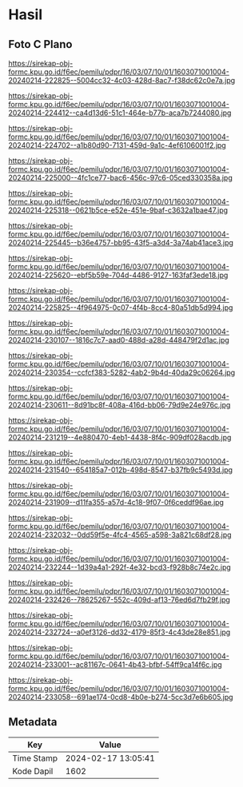 # Hasil

## Foto C Plano

https://sirekap-obj-formc.kpu.go.id/f6ec/pemilu/pdpr/16/03/07/10/01/1603071001004-20240214-222825--5004cc32-4c03-428d-8ac7-f38dc62c0e7a.jpg

https://sirekap-obj-formc.kpu.go.id/f6ec/pemilu/pdpr/16/03/07/10/01/1603071001004-20240214-224412--ca4d13d6-51c1-464e-b77b-aca7b7244080.jpg

https://sirekap-obj-formc.kpu.go.id/f6ec/pemilu/pdpr/16/03/07/10/01/1603071001004-20240214-224702--a1b80d90-7131-459d-9a1c-4ef6106001f2.jpg

https://sirekap-obj-formc.kpu.go.id/f6ec/pemilu/pdpr/16/03/07/10/01/1603071001004-20240214-225000--4fc1ce77-bac6-456c-97c6-05ced330358a.jpg

https://sirekap-obj-formc.kpu.go.id/f6ec/pemilu/pdpr/16/03/07/10/01/1603071001004-20240214-225318--0621b5ce-e52e-451e-9baf-c3632a1bae47.jpg

https://sirekap-obj-formc.kpu.go.id/f6ec/pemilu/pdpr/16/03/07/10/01/1603071001004-20240214-225445--b36e4757-bb95-43f5-a3d4-3a74ab41ace3.jpg

https://sirekap-obj-formc.kpu.go.id/f6ec/pemilu/pdpr/16/03/07/10/01/1603071001004-20240214-225620--ebf5b59e-704d-4486-9127-163faf3ede18.jpg

https://sirekap-obj-formc.kpu.go.id/f6ec/pemilu/pdpr/16/03/07/10/01/1603071001004-20240214-225825--4f964975-0c07-4f4b-8cc4-80a51db5d994.jpg

https://sirekap-obj-formc.kpu.go.id/f6ec/pemilu/pdpr/16/03/07/10/01/1603071001004-20240214-230107--1816c7c7-aad0-488d-a28d-448479f2d1ac.jpg

https://sirekap-obj-formc.kpu.go.id/f6ec/pemilu/pdpr/16/03/07/10/01/1603071001004-20240214-230354--ccfcf383-5282-4ab2-9b4d-40da29c06264.jpg

https://sirekap-obj-formc.kpu.go.id/f6ec/pemilu/pdpr/16/03/07/10/01/1603071001004-20240214-230611--8d91bc8f-408a-416d-bb06-79d9e24e976c.jpg

https://sirekap-obj-formc.kpu.go.id/f6ec/pemilu/pdpr/16/03/07/10/01/1603071001004-20240214-231219--4e880470-4eb1-4438-8f4c-909df028acdb.jpg

https://sirekap-obj-formc.kpu.go.id/f6ec/pemilu/pdpr/16/03/07/10/01/1603071001004-20240214-231540--654185a7-012b-498d-8547-b37fb9c5493d.jpg

https://sirekap-obj-formc.kpu.go.id/f6ec/pemilu/pdpr/16/03/07/10/01/1603071001004-20240214-231909--d11fa355-a57d-4c18-9f07-0f6ceddf96ae.jpg

https://sirekap-obj-formc.kpu.go.id/f6ec/pemilu/pdpr/16/03/07/10/01/1603071001004-20240214-232032--0dd59f5e-4fc4-4565-a598-3a821c68df28.jpg

https://sirekap-obj-formc.kpu.go.id/f6ec/pemilu/pdpr/16/03/07/10/01/1603071001004-20240214-232244--1d39a4a1-292f-4e32-bcd3-f928b8c74e2c.jpg

https://sirekap-obj-formc.kpu.go.id/f6ec/pemilu/pdpr/16/03/07/10/01/1603071001004-20240214-232426--78625267-552c-409d-af13-76ed6d7fb29f.jpg

https://sirekap-obj-formc.kpu.go.id/f6ec/pemilu/pdpr/16/03/07/10/01/1603071001004-20240214-232724--a0ef3126-dd32-4179-85f3-4c43de28e851.jpg

https://sirekap-obj-formc.kpu.go.id/f6ec/pemilu/pdpr/16/03/07/10/01/1603071001004-20240214-233001--ac81167c-0641-4b43-bfbf-54ff9ca14f6c.jpg

https://sirekap-obj-formc.kpu.go.id/f6ec/pemilu/pdpr/16/03/07/10/01/1603071001004-20240214-233058--691ae174-0cd8-4b0e-b274-5cc3d7e6b605.jpg


## Metadata

| Key        | Value               |
| ---------- | ------------------- |
| Time Stamp | 2024-02-17 13:05:41 |
| Kode Dapil | 1602                |



